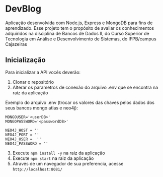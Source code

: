 # DevBlog
Aplicação desenvolvida com Node.js, Express e MongoDB para fins de aprendizado. Esse projeto tem o propósito de avaliar os conhecimentos adquiridos na disciplina de Bancos de Dados II, do Curso Superior de Tecnologia em Análise e Desenvolvimento de Sistemas, do IFPB/campus Cajazeiras


## Inicialização
Para inicializar a API vocês deverão:
1. Clonar o repositório
2. Alterar os parametros de conexão do arquivo .env que se encontra na raiz da aplicação

Exemplo do arquivo .env (trocar os valores das chaves pelos dados dos seus bancos mongo atlas e neo4j):
```
MONGOUSER='<userDB>'
MONGOPASSWORD='<passwordDB>'

NEO4J_HOST = ''
NEO4J_PORT = ''
NEO4J_USER =  ''
NEO4J_PASSWORD = ''
```

3. Execute ```npm install -y``` na raiz da aplicação
4. Execute ```npm start``` na raiz da aplicação
5. Através de um navegador de sua preferencia, acesse ```http://localhost:8081/```
